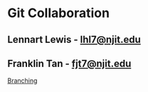 # Git Collaboration

## Lennart Lewis  - lhl7@njit.edu 
## Franklin Tan - fjt7@njit.edu

[Branching](HTML/Branch.html)
